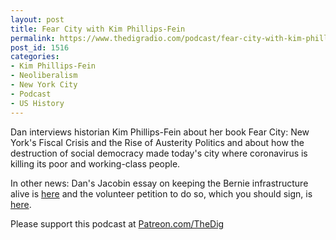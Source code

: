 ```yaml
---
layout: post
title: Fear City with Kim Phillips-Fein
permalink: https://www.thedigradio.com/podcast/fear-city-with-kim-phillips-fein/index.html
post_id: 1516
categories: 
- Kim Phillips-Fein
- Neoliberalism
- New York City
- Podcast
- US History
---
```


Dan interviews historian Kim Phillips-Fein about her book Fear City: New York's Fiscal Crisis and the Rise of Austerity Politics and about how the destruction of social democracy made today's city where coronavirus is killing its poor and working-class people.

In other news: Dan's Jacobin essay on keeping the Bernie infrastructure alive is 
[here](https://jacobinmag.com/2020/04/bernie-sanders-campaign-coronavirus-response) and the volunteer petition to do so, which you should sign, is 
[here](https://docs.google.com/forms/d/e/1FAIpQLSeqMpCESGhvAF0TONlRN--GZiG3kS1db-Y1TiteA7d0txpdmQ/viewform).

Please support this podcast at 
[Patreon.com/TheDig](http://Patreon.com/TheDig)